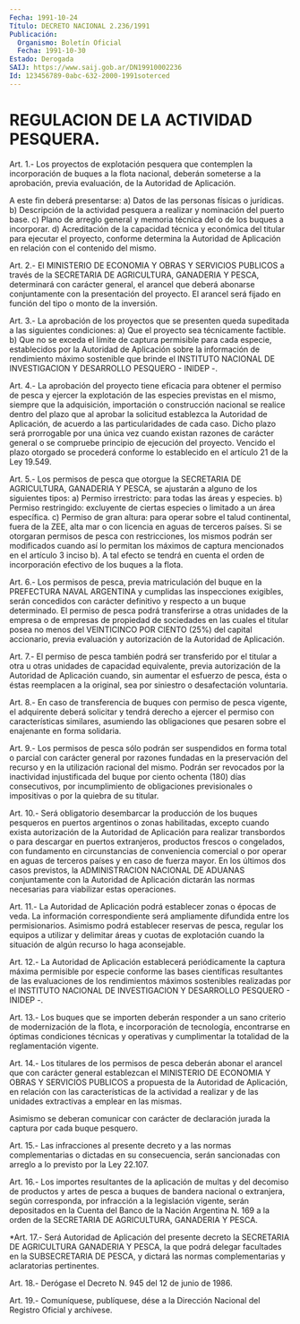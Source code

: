 ```yaml
---
Fecha: 1991-10-24
Título: DECRETO NACIONAL 2.236/1991
Publicación:
  Organismo: Boletín Oficial
  Fecha: 1991-10-30
Estado: Derogada
SAIJ: https://www.saij.gob.ar/DN19910002236
Id: 123456789-0abc-632-2000-1991soterced
---
```

# REGULACION DE LA ACTIVIDAD PESQUERA.

<a id="1"></a>
Art.  1.- Los proyectos de explotación pesquera que contemplen la incorporación  de  buques a la flota nacional, deberán someterse a la aprobación, previa  evaluación, de la Autoridad de Aplicación.

A este fin deberá presentarse:  a)  Datos de las personas físicas o jurídicas. b) Descripción de la actividad  pesquera  a  realizar  y nominación  del  puerto base. c) Plano de arreglo general y memoria técnica del o de los  buques  a  incorporar.  d) Acreditación de la capacidad  técnica  y  económica  del  titular  para   ejecutar  el proyecto,  conforme  determina  la  Autoridad  de  Aplicación    en relación con el contenido del mismo.

<a id="2"></a>
Art. 2.- El MINISTERIO DE ECONOMIA Y OBRAS Y SERVICIOS PUBLICOS a través  de  la  SECRETARIA  DE  AGRICULTURA,  GANADERIA  Y PESCA, determinará  con  carácter  general, el arancel que deberá abonarse conjuntamente con la presentación  del  proyecto.  El  arancel será fijado en función del tipo o monto de la inversión.

<a id="3"></a>
Art. 3.- La aprobación de los proyectos que se presenten queda supeditada  a  las  siguientes  condiciones: a) Que el proyecto sea técnicamente factible. b) Que no  se  exceda  el  límite de captura permisible  para  cada  especie,  establecidos por la Autoridad  de Aplicación sobre la información de  rendimiento  máximo  sostenible que  brinde  el  INSTITUTO  NACIONAL  DE INVESTIGACION Y DESARROLLO PESQUERO - INIDEP -.

<a id="4"></a>
Art. 4.- La aprobación del proyecto tiene eficacia para obtener el permiso  de  pesca  y  ejercer  la  explotación  de las especies previstas  en  el mismo, siempre que la adquisición, importación  o construcción nacional  se  realice  dentro del plazo que al aprobar la solicitud establezca la Autoridad  de  Aplicación,  de acuerdo a las  particularidades  de  cada  caso. Dicho plazo será prorrogable por una única vez cuando existan razones  de  carácter general o se compruebe  principio de ejecución del proyecto.  Vencido  el  plazo otorgado se  procederá conforme lo establecido en el artículo 21 de la Ley 19.549.

<a id="5"></a>
Art.  5.-  Los  permisos de pesca que otorgue la SECRETARIA DE AGRICULTURA, GANADERIA  Y  PESCA,  se  ajustarán  a  alguno  de los siguientes  tipos:  a) Permiso irrestricto: para todas las áreas  y especies. b) Permiso  restringido: excluyente de ciertas especies o limitado a un área específica.  c)  Permiso  de  gran  altura: para operar sobre el talud continental, fuera de la ZEE, alta  mar o con licencia  en aguas de terceros países. Si se otorgaran permisos  de pesca con restricciones,  los  mismos podrán ser modificados cuando así lo permitan los máximos de captura  mencionados  en el artículo 3  inciso  b).  A  tal  efecto  se  tendrá  en  cuenta el orden  de incorporación efectivo de los buques a la flota.

<a id="6"></a>
Art. 6.- Los permisos de pesca, previa matriculación del buque en la  PREFECTURA  NAVAL  ARGENTINA  y  cumplidas  las inspecciones exigibles, serán concedidos con carácter definitivo  y  respecto  a un  buque  determinado.  El  permiso  de pesca podrá transferirse a otras  unidades  de  la  empresa  o  de empresas  de  propiedad  de sociedades en las cuales el titular posea  no menos del VEINTICINCO POR  CIENTO  (25%)  del  capital  accionario, previa  evaluación  y autorización de la Autoridad de Aplicación.

<a id="7"></a>
Art. 7.- El permiso de pesca también podrá ser transferido por el titular  a  otra  u  otras  unidades  de  capacidad equivalente, previa  autorización  de  la  Autoridad de Aplicación  cuando,  sin aumentar  el  esfuerzo de pesca,  ésta  o  éstas  reemplacen  a  la original, sea por siniestro o desafectación voluntaria.

<a id="8"></a>
Art.  8.-  En  caso  de transferencia de buques con permiso de pesca vigente, el adquirente  deberá  solicitar  y tendrá derecho a ejercer  el  permiso con características similares,  asumiendo  las obligaciones que  pesaren  sobre  el enajenante en forma solidaria.

<a id="9"></a>
Art.  9.- Los permisos de pesca sólo podrán ser suspendidos en forma total  o parcial con carácter general por razones fundadas en la preservación  del  recurso  y  en  la  utilización  racional del mismo.  Podrán  ser revocados por la inactividad injustificada  del buque por ciento ochenta (180) días consecutivos, por incumplimiento de  obligaciones  previsionales  o impositivas o por la quiebra de su titular.

<a id="10"></a>
Art.  10.-  Será  obligatorio desembarcar la producción de los buques  pesqueros  en  puertos   argentinos  o  zonas  habilitadas, excepto cuando exista autorización  de  la  Autoridad de Aplicación para realizar transbordos o para descargar en  puertos extranjeros, productos  frescos  o congelados, con fundamento en  circunstancias de conveniencia comercial  o por operar en aguas de terceros países y en caso de fuerza mayor. En  los  últimos dos casos previstos, la ADMINISTRACION NACIONAL DE ADUANAS conjuntamente  con  la Autoridad de Aplicación dictarán las normas necesarias para viabilizar  estas operaciones.

<a id="11"></a>
Art.  11.- La Autoridad de Aplicación podrá establecer zonas o épocas de veda.  La  información  correspondiente  será ampliamente difundida  entre  los  permisionarios.  Asimismo  podrá  establecer reservas  de  pesca,  regular  los  equipos  a utilizar y delimitar áreas y cuotas de explotación cuando la situación  de algún recurso lo haga aconsejable.

<a id="12"></a>
Art. 12.- La Autoridad de Aplicación establecerá periódicamente la  captura  máxima  permisible  por  especie  conforme  las  bases científicas  resultantes  de  las  evaluaciones de los rendimientos máximos  sostenibles  realizadas  por  el   INSTITUTO  NACIONAL  DE INVESTIGACION Y DESARROLLO PESQUERO - INIDEP -.

<a id="13"></a>
Art.  13.-  Los  buques que se importen deberán responder a un sano criterio de modernización  de  la  flota,  e  incorporación de tecnología,    encontrarse  en  óptimas  condiciones  técnicas    y operativas  y  cumplimentar   la  totalidad  de  la  reglamentación vigente.

<a id="14"></a>
Art. 14.- Los titulares de los permisos de pesca deberán abonar el arancel  que  con  carácter general establezcan el MINISTERIO DE ECONOMIA Y OBRAS Y SERVICIOS  PUBLICOS  a propuesta de la Autoridad de Aplicación, en relación con las características  de la actividad a realizar y de las unidades extractivas a emplear en  las  mismas.

Asimismo  se  deberan  comunicar con carácter de declaración jurada la captura por cada buque pesquero.

<a id="15"></a>
Art.  15.- Las infracciones al presente decreto y a las normas complementarias  o  dictadas  en su consecuencia, serán sancionadas con arreglo a lo previsto por la Ley 22.107.

<a id="16"></a>
Art. 16.- Los importes resultantes de la aplicación de multas y del  decomiso  de  productos  y  artes de pesca a buques de bandera nacional  o  extranjera, según corresponda,  por  infracción  a  la legislación vigente,  serán  depositados  en la Cuenta del Banco de la  Nación  Argentina  N.  169  a  la  orden  de la  SECRETARIA  DE AGRICULTURA, GANADERIA Y PESCA.

<a id="17"></a>
*Art. 17.- Será Autoridad de Aplicación del presente decreto la SECRETARIA  DE  AGRICULTURA GANADERIA Y PESCA, la que podrá delegar facultades en la  SUBSECRETARIA  DE  PESCA,  y  dictará  las normas complementarias y aclaratorias pertinentes.

<a id="18"></a>
Art.  18.- Derógase el Decreto N. 945 del 12 de junio de 1986.

<a id="19"></a>
Art. 19.- Comuníquese, publíquese, dése a la Dirección Nacional del Registro Oficial y archívese.